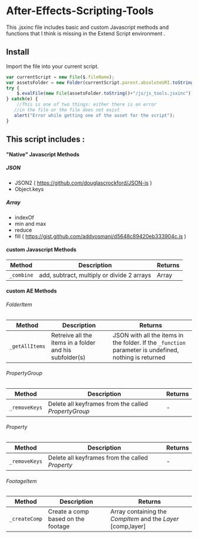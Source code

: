 # After-Effects-Scripting-Tools
This .jsxinc file includes basic and custom Javascript methods and functions that I think is missing in the Extend Script environment .

## Install
Import the file into your current script.
```javascript
var currentScript = new File($.fileName);
var assetsFolder = new Folder(currentScript.parent.absoluteURI.toString()+"/assets");
try {
	$.evalFile(new File(assetsFolder.toString()+"/js/js_tools.jsxinc"));
} catch(e) {
	//This is one of two things: either there is an error
   //in the file or the file does not exist
   alert("Error while getting one of the asset for the script");
}
```
## This script includes :
#### "Native" Javascript Methods
##### JSON
- JSON2 ( https://github.com/douglascrockford/JSON-js )
- Object.keys

##### Array
- indexOf
- min and max
- reduce
- fill ( https://gist.github.com/addyosmani/d5648c89420eb333904c.js )

#### custom Javascript Methods
Method | Description | Returns
------ | ----------- | -----------
`_combine` | add, subtract, multiply or divide 2 arrays | Array

#### custom AE Methods
###### FolderItem
Method | Description | Returns
------ | ----------- | -----------
`_getAllItems` | Retreive all the items in a folder and his subfolder(s) | JSON with all the items in the folder. If the `_function` parameter is undefined, nothing is returned

###### PropertyGroup
Method | Description | Returns
------ | ----------- | -----------
`_removeKeys` | Delete all keyframes from the called *PropertyGroup* | -

###### Property
Method | Description | Returns
------ | ----------- | -----------
`_removeKeys` | Delete all keyframes from the called *Property* | -

###### FootageItem
Method | Description | Returns
------ | ----------- | -----------
`_createComp` | Create a comp based on the footage | Array containing the *CompItem* and the *Layer* [comp,layer]
